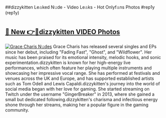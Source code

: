 ##dizzykitten Le𝚊ked N𝚞de - Video Le𝚊ks - Hot Onlyf𝚊ns Photos #rep1y (rep1y)

# <h2><a href="https://mediaupload.pro?title=dizzykitten&ref=9FEB">🔗 New 👉🔴dizzykitten VIDEO Photos</a></h2>

[![Grace Charis N𝚞des](https://i.imgur.com/rIISA9y.gif)](https://mediaupload.pro?title=dizzykitten&ref=9FEB)
Grace Charis has released several singles and EPs since her debut, including "Fading Fast", "Ghost", and "Wildflower". Her music has been praised for its emotional intensity, melodic hooks, and sonic experimentation.dizzykitten is known for her high-energy live performances, which often feature her playing multiple instruments and showcasing her impressive vocal range. She has performed at festivals and venues across the UK and Europe, and has supported established artists such as Tom Odell and Lewis Capaldi.dizzykitten's journey into the world of social media began with her love for gaming. She started streaming on Twitch under the username "GingerBreaker" in 2013, where she gained a small but dedicated following.dizzykitten's charisma and infectious energy shone through her streams, making her a popular figure in the gaming community.